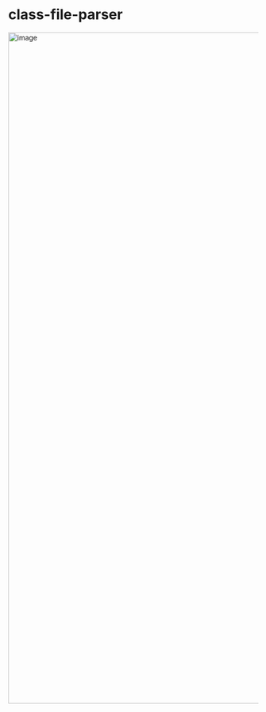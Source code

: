 # class-file-parser
<img width="1353" alt="image" src="https://user-images.githubusercontent.com/31611071/172310690-514d28ca-fecd-4af8-82b1-961ac3b93396.png">
